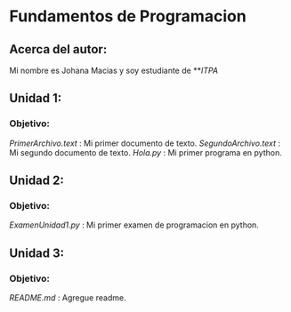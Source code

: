 # Fundamentos de Programacion

## Acerca del autor:
Mi nombre es Johana Macias y soy estudiante de ***ITPA*



## Unidad 1: 
### Objetivo:
*PrimerArchivo.text* : Mi primer documento de texto.
*SegundoArchivo.text* : Mi segundo documento de texto.
*Hola.py* : Mi primer programa en python.

## Unidad 2:
### Objetivo:
*ExamenUnidad1.py* : Mi primer examen de programacion en python.

## Unidad 3:
### Objetivo:
*README.md* : Agregue readme.